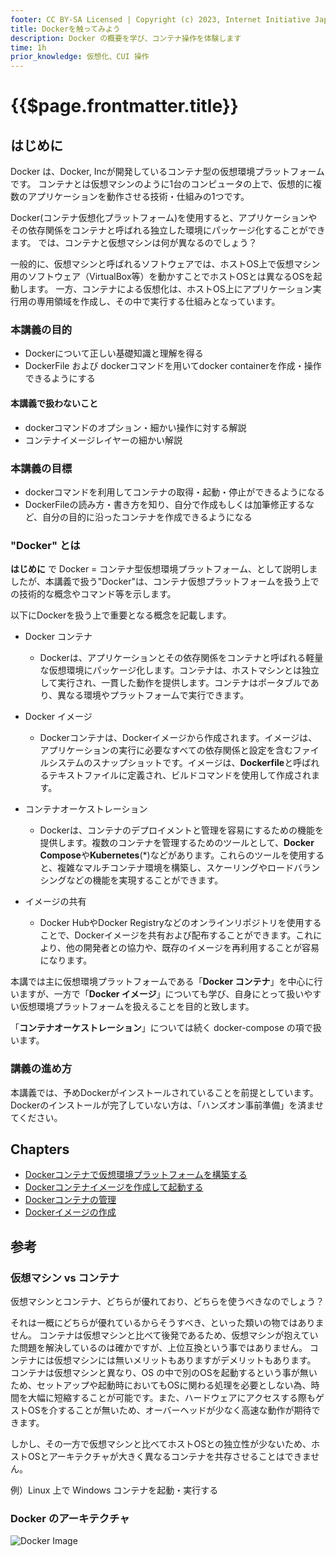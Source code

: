 ```yaml
---
footer: CC BY-SA Licensed | Copyright (c) 2023, Internet Initiative Japan Inc.
title: Dockerを触ってみよう
description: Docker の概要を学び、コンテナ操作を体験します
time: 1h
prior_knowledge: 仮想化、CUI 操作
---
```


<header-table/>

# {{$page.frontmatter.title}}

## はじめに

Docker は、Docker, Incが開発しているコンテナ型の仮想環境プラットフォームです。
コンテナとは仮想マシンのように1台のコンピュータの上で、仮想的に複数のアプリケーションを動作させる技術・仕組みの1つです。

Docker(コンテナ仮想化プラットフォーム)を使用すると、アプリケーションやその依存関係をコンテナと呼ばれる独立した環境にパッケージ化することができます。
では、コンテナと仮想マシンは何が異なるのでしょう？

一般的に、仮想マシンと呼ばれるソフトウェアでは、ホストOS上で仮想マシン用のソフトウェア（VirtualBox等）を動かすことでホストOSとは異なるOSを起動します。
一方、コンテナによる仮想化は、ホストOS上にアプリケーション実行用の専用領域を作成し、その中で実行する仕組みとなっています。

### 本講義の目的

- Dockerについて正しい基礎知識と理解を得る
- DockerFile および dockerコマンドを用いてdocker containerを作成・操作できるようにする

#### 本講義で扱わないこと

- dockerコマンドのオプション・細かい操作に対する解説
- コンテナイメージレイヤーの細かい解説

### 本講義の目標

- dockerコマンドを利用してコンテナの取得・起動・停止ができるようになる
- DockerFileの読み方・書き方を知り、自分で作成もしくは加筆修正するなど、自分の目的に沿ったコンテナを作成できるようになる

### "Docker" とは

**はじめに** で Docker = コンテナ型仮想環境プラットフォーム、として説明しましたが、本講義で扱う"Docker"は、コンテナ仮想プラットフォームを扱う上での技術的な概念やコマンド等を示します。

以下にDockerを扱う上で重要となる概念を記載します。

- Docker コンテナ
  - Dockerは、アプリケーションとその依存関係をコンテナと呼ばれる軽量な仮想環境にパッケージ化します。コンテナは、ホストマシンとは独立して実行され、一貫した動作を提供します。コンテナはポータブルであり、異なる環境やプラットフォームで実行できます。
- Docker イメージ
  - Dockerコンテナは、Dockerイメージから作成されます。イメージは、アプリケーションの実行に必要なすべての依存関係と設定を含むファイルシステムのスナップショットです。イメージは、**Dockerfile**と呼ばれるテキストファイルに定義され、ビルドコマンドを使用して作成されます。

- コンテナオーケストレーション
  - Dockerは、コンテナのデプロイメントと管理を容易にするための機能を提供します。複数のコンテナを管理するためのツールとして、**Docker Compose**や**Kubernetes**(*)などがあります。これらのツールを使用すると、複雑なマルチコンテナ環境を構築し、スケーリングやロードバランシングなどの機能を実現することができます。
- イメージの共有
  - Docker HubやDocker Registryなどのオンラインリポジトリを使用することで、Dockerイメージを共有および配布することができます。これにより、他の開発者との協力や、既存のイメージを再利用することが容易になります。

本講では主に仮想環境プラットフォームである「**Docker コンテナ**」を中心に行いますが、一方で「**Docker イメージ**」についても学び、自身にとって扱いやすい仮想環境プラットフォームを扱えることを目的と致します。

「**コンテナオーケストレーション**」については続く docker-compose の項で扱います。

### 講義の進め方

本講義では、予めDockerがインストールされていることを前提としています。
Dockerのインストールが完了していない方は、「ハンズオン事前準備」を済ませてください。

## Chapters

- [Dockerコンテナで仮想環境プラットフォームを構築する](./GETSTART.md)
- [Dockerコンテナイメージを作成して起動する](./RUN_AS_IMAGE.md)
- [Dockerコンテナの管理](./OPERATION.md)
- [Dockerイメージの作成](./BUILD.md)

## 参考

### 仮想マシン vs コンテナ
仮想マシンとコンテナ、どちらが優れており、どちらを使うべきなのでしょう？

それは一概にどちらが優れているからそうすべき、といった類いの物ではありません。
コンテナは仮想マシンと比べて後発であるため、仮想マシンが抱えていた問題を解決しているのは確かですが、上位互換という事ではありません。
コンテナには仮想マシンには無いメリットもありますがデメリットもあります。
コンテナは仮想マシンと異なり、OS の中で別のOSを起動するという事が無いため、セットアップや起動時においてもOSに関わる処理を必要としない為、時間を大幅に短縮することが可能です。また、ハードウェアにアクセスする際もゲストOSを介することが無いため、オーバーヘッドが少なく高速な動作が期待できます。

しかし、その一方で仮想マシンと比べてホストOSとの独立性が少ないため、ホストOSとアーキテクチャが大きく異なるコンテナを共存させることはできません。

例）Linux 上で Windows コンテナを起動・実行する


###  Docker のアーキテクチャ

![Docker Image](https://docs.docker.com/guides/images/docker-architecture.webp)

<credit-footer/>

